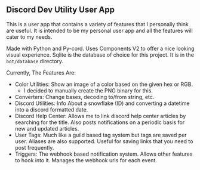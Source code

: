## Discord Dev Utility User App
This is a user app that contains a variety of features that I personally think are useful.
It is intended to be my personal user app and all the features will cater to my needs.

Made with Python and Py-cord.
Uses Components V2 to offer a nice looking visual experience.
Sqlite is the database of choice for this project. It is in the `bot/database` directory.

Currently, The Features Are:
- Color Utilities: Show an image of a color based on the given hex or RGB.
  - I decided to manually create the PNG binary for this.
- Converters: Change bases, decoding to/from string, etc.
- Discord Utilities: Info About a snowflake (ID) and converting a datetime into a discord formatted date.
- Discord Help Center: Allows me to link discord help center articles by searching for the title.
Also posts notifications on a periodic basis for new and updated articles.
- User Tags: Much like a guild based tag system but tags are saved per user. Aliases are also supported.
Useful for saving links that you need to post frequently.
- Triggers: The webhook based notification system. Allows other features to hook into it. 
Manages the webhook urls for each event.